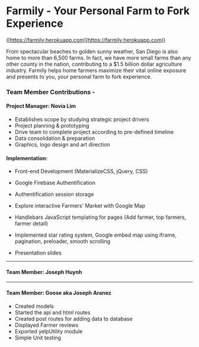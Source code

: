 # Farmily - Your Personal Farm to Fork Experience 
([https://farmily.herokuapp.com](https://farmily.herokuapp.com))

From spectacular beaches to golden sunny weather, San Diego is also home to more than 6,500 farms. In fact, we have more small farms than any other county in the nation, contributing to a $1.5 billion dollar agriculture industry. Farmily helps home farmers maximize their vital online exposure and presents to you, your personal farm to fork experience.

### Team Member Contributions - 

#### Project Manager: Novia Lim

* Establishes scope by studying strategic project drivers
* Project planning & prototyping
* Drive team to complete project according to pre-defined timeline 
* Data consolidation & preparation
* Graphics, logo design and art direction

#### Implementation:

* Front-end Development (MaterializeCSS, jQuery, CSS)
    
* Google Firebase Authentification
    
* Authentification session storage

* Explore interactive Farmers' Market with Google Map 

* Handlebars JavaScript templating for pages (Add farmer, top farmers, farmer detail)

* Implemented star rating system, Google embed map using iframe, pagination, preloader, smooth scrolling

* Presentation slides

- - -

#### Team Member: Joseph Huynh

- - -

#### Team Member: Goose aka Joseph Aranez

* Created models
* Started the api and html routes
* Created post routes for adding data to database
* Displayed Farmer reviews
* Exported yelpUtility module 
* Simple Unit testing
